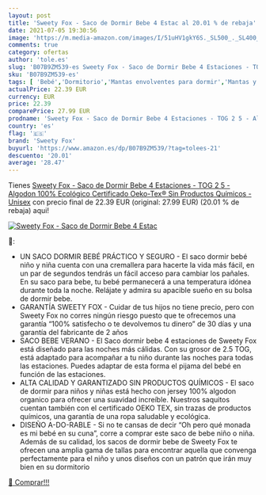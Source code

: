 ```yaml
---
layout: post
title: 'Sweety Fox - Saco de Dormir Bebe 4 Estac al 20.01 % de rebaja'
date: 2021-07-05 19:30:56
image: 'https://m.media-amazon.com/images/I/51uHV1gkY6S._SL500_._SL400_.jpg'
comments: true
category: ofertas
author: 'tole.es'
slug: 'B07B9ZM539-es Sweety Fox - Saco de Dormir Bebe 4 Estaciones - TOG 2 5 -...'
sku: 'B07B9ZM539-es'
tags: [ 'Bebé','Dormitorio','Mantas envolventes para dormir','Mantas y mantitas para bebés','Ropa de cama','bebe','sweety fox', ]
actualPrice: 22.39 EUR
currency: EUR
price: 22.39
comparePrice: 27.99 EUR
prodname: 'Sweety Fox - Saco de Dormir Bebe 4 Estaciones - TOG 2 5 - Algodon 100% Ecológico Certificado Oeko-Tex® Sin Productos Químicos - Unisex'
country: 'es'
flag: '🇪🇸'
brand: 'Sweety Fox'
buyurl: 'https://www.amazon.es/dp/B07B9ZM539/?tag=tolees-21'
descuento: '20.01'
average: '28.47'
---
```


Tienes [Sweety Fox - Saco de Dormir Bebe 4 Estaciones - TOG 2 5 - Algodon 100% Ecológico Certificado Oeko-Tex® Sin Productos Químicos - Unisex](https://www.amazon.es/dp/B07B9ZM539/?tag=tolees-21) con precio final de  22.39 EUR (original: 27.99 EUR) (20.01 %  de rebaja) aqui!

[![Sweety Fox - Saco de Dormir Bebe 4 Estac](https://m.media-amazon.com/images/I/51uHV1gkY6S._SL500_._SL400_.jpg)](https://www.amazon.es/dp/B07B9ZM539/?tag=tolees-21)

🔎:

- UN SACO DORMIR BEBÉ PRÁCTICO Y SEGURO - El saco dormir bebé niño y niña cuenta con una cremallera para hacerte la vida más fácil, en un par de segundos tendrás un fácil acceso para cambiar los pañales. En su saco para bebe, tu bebé permanecerá a una temperatura idónea durante toda la noche. Relájate y admira su apacible sueño en su bolsa de dormir bebe.
- GARANTÍA SWEETY FOX - Cuidar de tus hijos no tiene precio, pero con Sweety Fox no corres ningún riesgo puesto que te ofrecemos una garantía “100% satisfecho o te devolvemos tu dinero” de 30 días y una garantía del fabricante de 2 años
- SACO BEBE VERANO - El Saco dormir bebe 4 estaciones de Sweety Fox está diseñado para las noches más cálidas. Con su grosor de 2.5 TOG, está adaptado para acompañar a tu niño durante las noches para todas las estaciones. Puedes adaptar de esta forma el pijama del bebé en función de las estaciones.
- ALTA CALIDAD Y GARANTIZADO SIN PRODUCTOS QUÍMICOS - El saco de dormir para niños y niñas está hecho con jersey 100% algodon organico para ofrecer una suavidad increíble. Nuestros saquitos cuentan también con el certificado OEKO TEX, sin trazas de productos químicos, una garantía de una ropa saludable y ecológica.
- DISEÑO A-DO-RABLE - Si no te cansas de decir “Oh pero qué monada es mi bebé en su cuna”, corre a comprar este saco de bebe niño o niña. Además de su calidad, los sacos de dormir bebe de Sweety Fox te ofrecen una amplia gama de tallas para encontrar aquella que convenga perfectamente para el niño y unos diseños con un patrón que irán muy bien en su dormitorio

[🛒 Comprar!!!](https://www.amazon.es/dp/B07B9ZM539/?tag=tolees-21)
